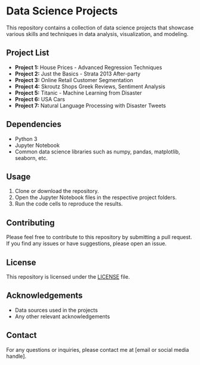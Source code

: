 # Data Science Projects

This repository contains a collection of data science projects that showcase various skills and techniques in data analysis, visualization, and modeling.

## Project List
- **Project 1:** House Prices - Advanced Regression Techniques
- **Project 2:** Just the Basics - Strata 2013 After-party
- **Project 3:** Online Retail Customer Segmentation
- **Project 4:** Skroutz Shops Greek Reviews, Sentiment Analysis
- **Project 5:** Titanic - Machine Learning from Disaster
- **Project 6:** USA Cars
- **Project 7:** Natural Language Processing with Disaster Tweets

## Dependencies
- Python 3
- Jupyter Notebook
- Common data science libraries such as numpy, pandas, matplotlib, seaborn, etc.

## Usage
1. Clone or download the repository.
2. Open the Jupyter Notebook files in the respective project folders.
3. Run the code cells to reproduce the results.

## Contributing
Please feel free to contribute to this repository by submitting a pull request. If you find any issues or have suggestions, please open an issue.

## License
This repository is licensed under the [LICENSE](https://github.com/yourusername/yourrepo/blob/master/LICENSE) file.

## Acknowledgements
- Data sources used in the projects
- Any other relevant acknowledgements

## Contact
For any questions or inquiries, please contact me at [email or social media handle].
